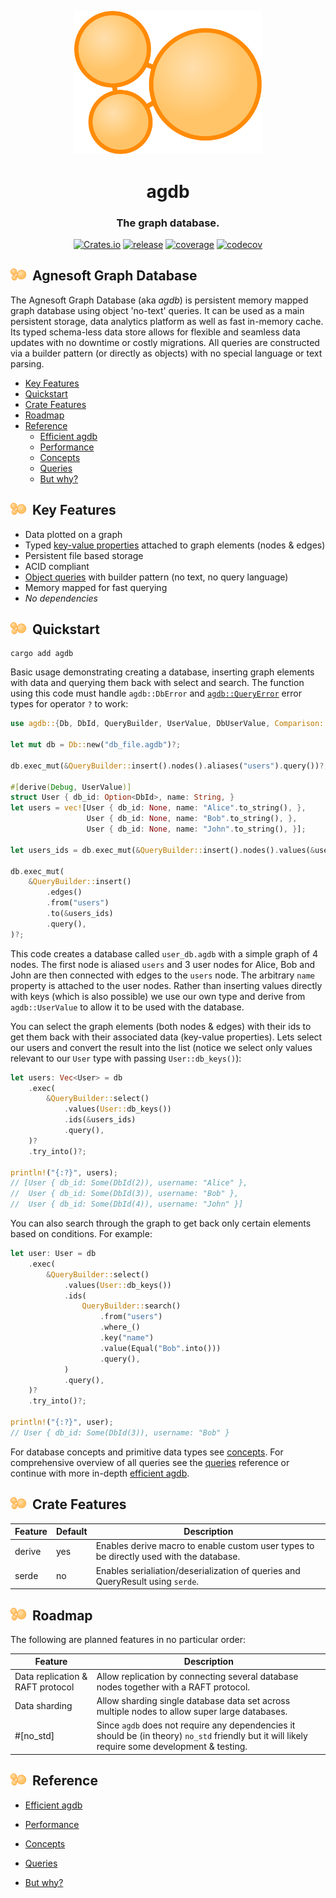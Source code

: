 <p align="center">
    <img width="300" src="./docs/images/logo.svg" alt="agdb logo">
</p>
<h1 align="center">
    agdb
</h1>
<h3 align="center">
    The graph database.
</h3>
<p align="center">
    <a href="https://crates.io/crates/agdb"><img src="https://img.shields.io/crates/v/agdb" alt="Crates.io"></a>
    <a href="https://github.com/agnesoft/agdb/actions/workflows/release.yaml"><img src="https://github.com/agnesoft/agdb/actions/workflows/release.yaml/badge.svg" alt="release"></a>
    <a href="https://github.com/agnesoft/agdb/actions/workflows/coverage.yaml"><img src="https://github.com/agnesoft/agdb/actions/workflows/coverage.yaml/badge.svg" alt="coverage"></a>
    <a href="https://codecov.io/gh/agnesoft/agdb"><img src="https://codecov.io/gh/agnesoft/agdb/branch/main/graph/badge.svg?token=Z6YO8C3XGU" alt="codecov"></a>
</p>

## <img width="25" src="./docs/images/logo.svg" alt="agdb logo">&nbsp;&nbsp;Agnesoft Graph Database

The Agnesoft Graph Database (aka _agdb_) is persistent memory mapped graph database using object 'no-text' queries. It can be used as a main persistent storage, data analytics platform as well as fast in-memory cache. Its typed schema-less data store allows for flexible and seamless data updates with no downtime or costly migrations. All queries are constructed via a builder pattern (or directly as objects) with no special language or text parsing.

- [Key Features](#key-features)
- [Quickstart](#quickstart)
- [Crate Features](#crate-features)
- [Roadmap](#roadmap)
- [Reference](#reference)
  - [Efficient agdb](docs/efficient_agdb.md)
  - [Performance](docs/performance.md)
  - [Concepts](docs/concepts.md)
  - [Queries](docs/queries.md)
  - [But why?](docs/but_why.md)

## <img width="25" src="./docs/images/logo.svg" alt="agdb logo">&nbsp;&nbsp;Key Features

- Data plotted on a graph
- Typed [key-value properties](docs/concepts.md#data-types) attached to graph elements (nodes & edges)
- Persistent file based storage
- ACID compliant
- [Object queries](docs/queries.md) with builder pattern (no text, no query language)
- Memory mapped for fast querying
- _No dependencies_

## <img width="25" src="./docs/images/logo.svg" alt="agdb logo">&nbsp;&nbsp;Quickstart

```
cargo add agdb
```

Basic usage demonstrating creating a database, inserting graph elements with data and querying them back with select and search. The function using this code must handle `agdb::DbError` and [`agdb::QueryError`](docs/queries.md#queryerror) error types for operator `?` to work:

```Rust
use agdb::{Db, DbId, QueryBuilder, UserValue, DbUserValue, Comparison::Equal};

let mut db = Db::new("db_file.agdb")?;

db.exec_mut(&QueryBuilder::insert().nodes().aliases("users").query())?;

#[derive(Debug, UserValue)]
struct User { db_id: Option<DbId>, name: String, }
let users = vec![User { db_id: None, name: "Alice".to_string(), },
                 User { db_id: None, name: "Bob".to_string(), },
                 User { db_id: None, name: "John".to_string(), }];

let users_ids = db.exec_mut(&QueryBuilder::insert().nodes().values(&users).query())?;

db.exec_mut(
    &QueryBuilder::insert()
        .edges()
        .from("users")
        .to(&users_ids)
        .query(),
)?;
```

This code creates a database called `user_db.agdb` with a simple graph of 4 nodes. The first node is aliased `users` and 3 user nodes for Alice, Bob and John are then connected with edges to the `users` node. The arbitrary `name` property is attached to the user nodes. Rather than inserting values directly with keys (which is also possible) we use our own type and derive from `agdb::UserValue` to allow it to be used with the database.

You can select the graph elements (both nodes & edges) with their ids to get them back with their associated data (key-value properties). Lets select our users and convert the result into the list (notice we select only values relevant to our `User` type with passing `User::db_keys()`):

```Rust
let users: Vec<User> = db
    .exec(
        &QueryBuilder::select()
            .values(User::db_keys())
            .ids(&users_ids)
            .query(),
    )?
    .try_into()?;

println!("{:?}", users);
// [User { db_id: Some(DbId(2)), username: "Alice" },
//  User { db_id: Some(DbId(3)), username: "Bob" },
//  User { db_id: Some(DbId(4)), username: "John" }]
```

You can also search through the graph to get back only certain elements based on conditions. For example:

```Rust
let user: User = db
    .exec(
        &QueryBuilder::select()
            .values(User::db_keys())
            .ids(
                QueryBuilder::search()
                    .from("users")
                    .where_()
                    .key("name")
                    .value(Equal("Bob".into()))
                    .query(),
            )
            .query(),
    )?
    .try_into()?;

println!("{:?}", user);
// User { db_id: Some(DbId(3)), username: "Bob" }
```

For database concepts and primitive data types see [concepts](docs/concepts.md). For comprehensive overview of all queries see the [queries](docs/queries.md) reference or continue with more in-depth [efficient agdb](docs/efficient_agdb.md).

## <img width="25" src="./docs/images/logo.svg" alt="agdb logo">&nbsp;&nbsp;Crate Features

| Feature | Default | Description                                                                             |
| ------- | ------- | --------------------------------------------------------------------------------------- |
| derive  | yes     | Enables derive macro to enable custom user types to be directly used with the database. |
| serde   | no      | Enables serialiation/deserialization of queries and QueryResult using `serde`.          |

## <img width="25" src="./docs/images/logo.svg" alt="agdb logo">&nbsp;&nbsp;Roadmap

The following are planned features in no particular order:

| Feature                          | Description                                                                                                                                      |
| -------------------------------- | ------------------------------------------------------------------------------------------------------------------------------------------------ |
| Data replication & RAFT protocol | Allow replication by connecting several database nodes together with a RAFT protocol.                                                            |
| Data sharding                    | Allow sharding single database data set across multiple nodes to allow super large databases.                                                    |
| #\[no_std]                       | Since `agdb` does not require any dependencies it should be (in theory) `no_std` friendly but it will likely require some development & testing. |

## <img width="25" src="./docs/images/logo.svg" alt="agdb logo">&nbsp;&nbsp;Reference

- [Efficient agdb](docs/efficient_agdb.md)

- [Performance](docs/performance.md)

- [Concepts](docs/concepts.md)

- [Queries](docs/queries.md)

- [But why?](docs/but_why.md)
